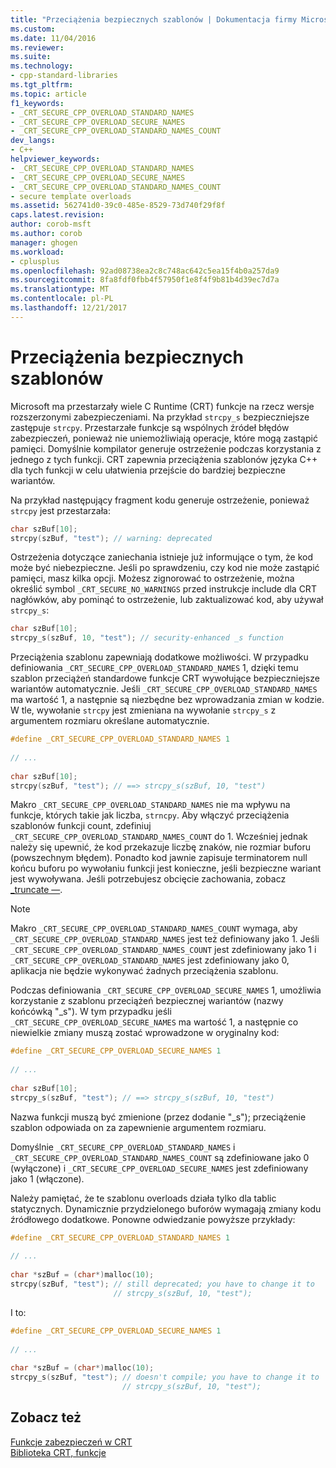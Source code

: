 ```yaml
---
title: "Przeciążenia bezpiecznych szablonów | Dokumentacja firmy Microsoft"
ms.custom: 
ms.date: 11/04/2016
ms.reviewer: 
ms.suite: 
ms.technology:
- cpp-standard-libraries
ms.tgt_pltfrm: 
ms.topic: article
f1_keywords:
- _CRT_SECURE_CPP_OVERLOAD_STANDARD_NAMES
- _CRT_SECURE_CPP_OVERLOAD_SECURE_NAMES
- _CRT_SECURE_CPP_OVERLOAD_STANDARD_NAMES_COUNT
dev_langs:
- C++
helpviewer_keywords:
- _CRT_SECURE_CPP_OVERLOAD_STANDARD_NAMES
- _CRT_SECURE_CPP_OVERLOAD_SECURE_NAMES
- _CRT_SECURE_CPP_OVERLOAD_STANDARD_NAMES_COUNT
- secure template overloads
ms.assetid: 562741d0-39c0-485e-8529-73d740f29f8f
caps.latest.revision: 
author: corob-msft
ms.author: corob
manager: ghogen
ms.workload:
- cplusplus
ms.openlocfilehash: 92ad08738ea2c8c748ac642c5ea15f4b0a257da9
ms.sourcegitcommit: 8fa8fdf0fbb4f57950f1e8f4f9b81b4d39ec7d7a
ms.translationtype: MT
ms.contentlocale: pl-PL
ms.lasthandoff: 12/21/2017
---
```

# <a name="secure-template-overloads"></a>Przeciążenia bezpiecznych szablonów
Microsoft ma przestarzały wiele C Runtime (CRT) funkcje na rzecz wersje rozszerzonymi zabezpieczeniami. Na przykład `strcpy_s` bezpieczniejsze zastępuje `strcpy`. Przestarzałe funkcje są wspólnych źródeł błędów zabezpieczeń, ponieważ nie uniemożliwiają operacje, które mogą zastąpić pamięci. Domyślnie kompilator generuje ostrzeżenie podczas korzystania z jednego z tych funkcji. CRT zapewnia przeciążenia szablonów języka C++ dla tych funkcji w celu ułatwienia przejście do bardziej bezpieczne wariantów.  
  
Na przykład następujący fragment kodu generuje ostrzeżenie, ponieważ `strcpy` jest przestarzała:  
  
```cpp  
char szBuf[10];  
strcpy(szBuf, "test"); // warning: deprecated  
```
  
Ostrzeżenia dotyczące zaniechania istnieje już informujące o tym, że kod może być niebezpieczne. Jeśli po sprawdzeniu, czy kod nie może zastąpić pamięci, masz kilka opcji. Możesz zignorować to ostrzeżenie, można określić symbol `_CRT_SECURE_NO_WARNINGS` przed instrukcje include dla CRT nagłówków, aby pominąć to ostrzeżenie, lub zaktualizować kod, aby używał `strcpy_s`:  
  
```cpp  
char szBuf[10];  
strcpy_s(szBuf, 10, "test"); // security-enhanced _s function  
```
  
Przeciążenia szablonu zapewniają dodatkowe możliwości. W przypadku definiowania `_CRT_SECURE_CPP_OVERLOAD_STANDARD_NAMES` 1, dzięki temu szablon przeciążeń standardowe funkcje CRT wywołujące bezpieczniejsze wariantów automatycznie. Jeśli `_CRT_SECURE_CPP_OVERLOAD_STANDARD_NAMES` ma wartość 1, a następnie są niezbędne bez wprowadzania zmian w kodzie. W tle, wywołanie `strcpy` jest zmieniana na wywołanie `strcpy_s` z argumentem rozmiaru określane automatycznie.  
  
```cpp  
#define _CRT_SECURE_CPP_OVERLOAD_STANDARD_NAMES 1  
  
// ...  
  
char szBuf[10];  
strcpy(szBuf, "test"); // ==> strcpy_s(szBuf, 10, "test")  
```  
  
Makro `_CRT_SECURE_CPP_OVERLOAD_STANDARD_NAMES` nie ma wpływu na funkcje, których takie jak liczba, `strncpy`. Aby włączyć przeciążenia szablonów funkcji count, zdefiniuj `_CRT_SECURE_CPP_OVERLOAD_STANDARD_NAMES_COUNT` do 1. Wcześniej jednak należy się upewnić, że kod przekazuje liczbę znaków, nie rozmiar buforu (powszechnym błędem). Ponadto kod jawnie zapisuje terminatorem null końcu buforu po wywołaniu funkcji jest konieczne, jeśli bezpieczne wariant jest wywoływana. Jeśli potrzebujesz obcięcie zachowania, zobacz [_truncate —](../c-runtime-library/truncate.md).  
  
> [!NOTE]
>  Makro `_CRT_SECURE_CPP_OVERLOAD_STANDARD_NAMES_COUNT` wymaga, aby `_CRT_SECURE_CPP_OVERLOAD_STANDARD_NAMES` jest też definiowany jako 1. Jeśli `_CRT_SECURE_CPP_OVERLOAD_STANDARD_NAMES_COUNT` jest zdefiniowany jako 1 i `_CRT_SECURE_CPP_OVERLOAD_STANDARD_NAMES` jest zdefiniowany jako 0, aplikacja nie będzie wykonywać żadnych przeciążenia szablonu.  
  
Podczas definiowania `_CRT_SECURE_CPP_OVERLOAD_SECURE_NAMES` 1, umożliwia korzystanie z szablonu przeciążeń bezpiecznej wariantów (nazwy końcówką "_s"). W tym przypadku jeśli `_CRT_SECURE_CPP_OVERLOAD_SECURE_NAMES` ma wartość 1, a następnie co niewielkie zmiany muszą zostać wprowadzone w oryginalny kod:  
  
```cpp  
#define _CRT_SECURE_CPP_OVERLOAD_SECURE_NAMES 1  
  
// ...  
  
char szBuf[10];  
strcpy_s(szBuf, "test"); // ==> strcpy_s(szBuf, 10, "test")  
```  
  
 Nazwa funkcji muszą być zmienione (przez dodanie "_s"); przeciążenie szablon odpowiada on za zapewnienie argumentem rozmiaru.  
  
 Domyślnie `_CRT_SECURE_CPP_OVERLOAD_STANDARD_NAMES` i `_CRT_SECURE_CPP_OVERLOAD_STANDARD_NAMES_COUNT` są zdefiniowane jako 0 (wyłączone) i `_CRT_SECURE_CPP_OVERLOAD_SECURE_NAMES` jest zdefiniowany jako 1 (włączone).  
  
 Należy pamiętać, że te szablonu overloads działa tylko dla tablic statycznych. Dynamicznie przydzielonego buforów wymagają zmiany kodu źródłowego dodatkowe. Ponowne odwiedzanie powyższe przykłady:  
  
```cpp  
#define _CRT_SECURE_CPP_OVERLOAD_STANDARD_NAMES 1  
  
// ...  
  
char *szBuf = (char*)malloc(10);  
strcpy(szBuf, "test"); // still deprecated; you have to change it to  
                       // strcpy_s(szBuf, 10, "test");  
```  
  
 I to:  
  
```cpp  
#define _CRT_SECURE_CPP_OVERLOAD_SECURE_NAMES 1  
  
// ...  
  
char *szBuf = (char*)malloc(10);  
strcpy_s(szBuf, "test"); // doesn't compile; you have to change it to  
                         // strcpy_s(szBuf, 10, "test");  
```  
  
## <a name="see-also"></a>Zobacz też  
 [Funkcje zabezpieczeń w CRT](../c-runtime-library/security-features-in-the-crt.md)   
 [Biblioteka CRT, funkcje](../c-runtime-library/crt-library-features.md)